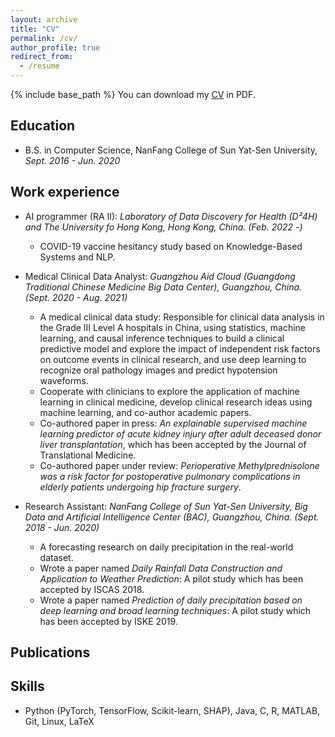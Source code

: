 ```yaml
---
layout: archive
title: "CV"
permalink: /cv/
author_profile: true
redirect_from:
  - /resume
---
```


{% include base_path %}
You can download my [CV](../files/ZhengdongWu_CV.pdf) in PDF.

## Education
<!-- ====== -->
* B.S. in Computer Science, NanFang College of Sun Yat-Sen University, *Sept. 2016 - Jun. 2020*

## Work experience
<!-- ====== -->
* AI programmer (RA II): *Laboratory of Data Discovery for Health (D²4H) and The University fo Hong Kong, Hong Kong, China.* *(Feb. 2022 -)*
  * COVID-19 vaccine hesitancy study based on Knowledge-Based Systems and NLP.

* Medical Clinical Data Analyst: *Guangzhou Aid Cloud (Guangdong Traditional Chinese Medicine Big Data Center), Guangzhou, China.* *(Sept. 2020 - Aug. 2021)*
  * A medical clinical data study: Responsible for clinical data analysis in the Grade III Level A hospitals in China, using statistics, machine learning, and causal inference techniques to build a clinical predictive model and explore the impact of independent risk factors on outcome events in clinical research, and use deep learning to recognize oral pathology images and predict hypotension waveforms.
  * Cooperate with clinicians to explore the application of machine learning in clinical medicine, develop clinical research ideas using machine learning, and co-author academic papers.
  * Co-authored paper in press: *An explainable supervised machine learning predictor of acute kidney injury after adult
deceased donor liver transplantation*, which has been accepted by the Journal of Translational Medicine.
  * Co-authored paper under review: *Perioperative Methylprednisolone was a risk factor for postoperative pulmonary complications in elderly patients undergoing hip fracture surgery*.

* Research Assistant: *NanFang College of Sun Yat-Sen University, Big Data and Artificial Intelligence Center (BAC), Guangzhou, China.* *(Sept. 2018 - Jun. 2020)* 
  * A forecasting research on daily precipitation in the real-world dataset.
  * Wrote a paper named *Daily Rainfall Data Construction and Application to Weather Prediction*: A pilot study which has been accepted by ISCAS 2018.
  * Wrote a paper named *Prediction of daily precipitation based on deep learning and broad learning techniques*: A pilot study which has been accepted by ISKE 2019.


## Publications
<!-- ====== -->

## Skills
<!-- ====== -->
* Python (PyTorch, TensorFlow, Scikit-learn, SHAP), Java, C, R, MATLAB, Git, Linux, LaTeX
  
<!-- Talks
======
  <ul>{% for post in site.talks %}
    {% include archive-single-talk-cv.html %}
  {% endfor %}</ul> -->
  
<!-- ## Teaching
======
  <ul>{% for post in site.teaching %}
    {% include archive-single-cv.html %}
  {% endfor %}</ul> -->
